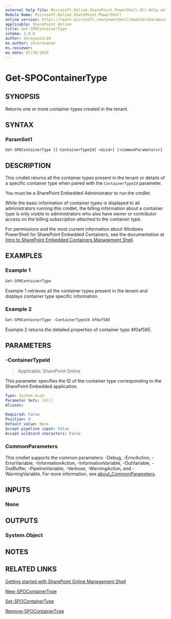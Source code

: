 ```yaml
---
external help file: Microsoft.Online.SharePoint.PowerShell.dll-Help.xml
Module Name: Microsoft.Online.SharePoint.PowerShell
online version: https://learn.microsoft.com/powershell/module/sharepoint-online/get-spocontainertype
applicable: SharePoint Online
title: Get-SPOContainerType
schema: 2.0.0
author: ShreyasSar26
ms.author: shsaravanan
ms.reviewer:
ms.date: 07/16/2025
---
```


# Get-SPOContainerType

## SYNOPSIS

Returns one or more container types created in the tenant.

## SYNTAX

### ParamSet1

```
Get-SPOContainerType [[-ContainerTypeId] <Guid>] [<CommonParameters>]
```

## DESCRIPTION

This cmdlet returns all the container types present in the tenant or details of a specific container
type when paired with the `ContainerTypeId` parameter.

You must be a SharePoint Embedded Administrator to run the cmdlet.

While the basic information of container types is displayed to all administrators running this
cmdlet, the billing information about a container type is only visible to administrators who also
have owner or contributor access on the billing subscription attached to the container type.

For permissions and the most current information about Windows PowerShell for SharePoint Embedded
Containers, see the documentation at
[Intro to SharePoint Embedded Containers Management Shell](/powershell/sharepoint/sharepoint-online/introduction-sharepoint-online-management-shell).

## EXAMPLES

### Example 1

```powershell
Get-SPOContainerType
```

Example 1 retrieves all the container types present in the tenant and displays container type specific information.

### Example 2

```powershell
Get-SPOContainerType -ContainerTypeId 4f0af585
```

Example 2 returns the detailed properties of container type 4f0af585.

## PARAMETERS

### -ContainerTypeId

> Applicable: SharePoint Online

This parameter specifies the ID of the container type corresponding to the SharePoint Embedded application.

```yaml
Type: System.Guid
Parameter Sets: (All)
Aliases:

Required: False
Position: 0
Default value: None
Accept pipeline input: False
Accept wildcard characters: False
```

### CommonParameters
This cmdlet supports the common parameters: -Debug, -ErrorAction, -ErrorVariable, -InformationAction, -InformationVariable, -OutVariable, -OutBuffer, -PipelineVariable, -Verbose, -WarningAction, and -WarningVariable. For more information, see [about_CommonParameters](https://go.microsoft.com/fwlink/?LinkID=113216).

## INPUTS

### None

## OUTPUTS

### System.Object

## NOTES

## RELATED LINKS

[Getting started with SharePoint Online Management Shell](/powershell/sharepoint/sharepoint-online/connect-sharepoint-online)

[New-SPOContainerType](./New-SPOContainerType.md)

[Set-SPOContainerType](./Set-SPOContainerType.md)

[Remove-SPOContainerType](./Remove-SPOContainerType.md)
